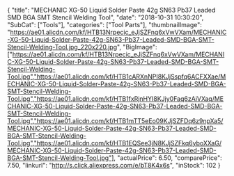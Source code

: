 {
	"title": "MECHANIC XG-50 Liquid Solder Paste 42g SN63 Pb37 Leaded SMD BGA SMT Stencil Welding Tool",
	"date": "2018-10-31 10:30:20",
	"SubCat": ["Tools"],
	"categories": ["Tool Parts"],
	"thumbnailImage": "https://ae01.alicdn.com/kf/HTB13Nrpecic_eJjSZFnq6xVwVXam/MECHANIC-XG-50-Liquid-Solder-Paste-42g-SN63-Pb37-Leaded-SMD-BGA-SMT-Stencil-Welding-Tool.jpg_220x220.jpg",
	"BigImage": ["https://ae01.alicdn.com/kf/HTB13Nrpecic_eJjSZFnq6xVwVXam/MECHANIC-XG-50-Liquid-Solder-Paste-42g-SN63-Pb37-Leaded-SMD-BGA-SMT-Stencil-Welding-Tool.jpg","https://ae01.alicdn.com/kf/HTB1cARXnNPI8KJjSspfq6ACFXXae/MECHANIC-XG-50-Liquid-Solder-Paste-42g-SN63-Pb37-Leaded-SMD-BGA-SMT-Stencil-Welding-Tool.jpg","https://ae01.alicdn.com/kf/HTB1fxRjnHYI8KJjy0Faq6zAiVXaq/MECHANIC-XG-50-Liquid-Solder-Paste-42g-SN63-Pb37-Leaded-SMD-BGA-SMT-Stencil-Welding-Tool.jpg","https://ae01.alicdn.com/kf/HTB1mTT5eEo09KJjSZFDq6z9npXa5/MECHANIC-XG-50-Liquid-Solder-Paste-42g-SN63-Pb37-Leaded-SMD-BGA-SMT-Stencil-Welding-Tool.jpg","https://ae01.alicdn.com/kf/HTB1EQSee3jN8KJjSZFkq6yboXXaG/MECHANIC-XG-50-Liquid-Solder-Paste-42g-SN63-Pb37-Leaded-SMD-BGA-SMT-Stencil-Welding-Tool.jpg"],
	"actualPrice": 6.50,
	"comparePrice": 7.50,
	"linkurl": "http://s.click.aliexpress.com/e/bT8K4x6s",
	"inStock": 102
}
